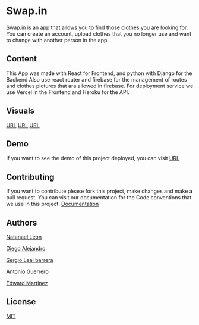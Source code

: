 # Swap.in

Swap.in is an app that allows you to find those clothes you are looking for.
You can create an account, upload clothes that you no longer use and want to change with another person in the app.

## Content
This App was made with React for Frontend, and python with Django for the Backend
Also use react router and firebase for the management of routes and clothes pictures
that ara allowed in firebase.
For deployment service we use Vercel in the Frontend and Heroku for the API.

## Visuals
[URL](./src/assets/images/visual1.png)
[URL](./src/assets/images/visual2.png)
[URL](./src/assets/images/visual3.png)

## Demo

If you want to see the demo of this project deployed, you can visit [URL](https://swapin.vercel.app/)

## Contributing
If you want to contribute please fork this project, make changes and make a pull request.
You can visit our documentation for the Code conventions that we use in this project.
[Documentation](https://www.notion.so/Swap-in-bb5de019809b438aab339ea5982e2371)

## Authors

[Natanael León](https://github.com/orgs/Swap-in/people/nthx15)

[Diego Alejandro](https://github.com/orgs/Swap-in/people/alejandro2706)

[Sergio Leal barrera](https://github.com/orgs/Swap-in/people/Sergioleal7)

[Antonio Guerrero](https://github.com/orgs/Swap-in/people/ag94e)

[Edward Martinez](https://github.com/orgs/Swap-in/people/Agoriro)



## License
[MIT](https://choosealicense.com/licenses/mit/)
